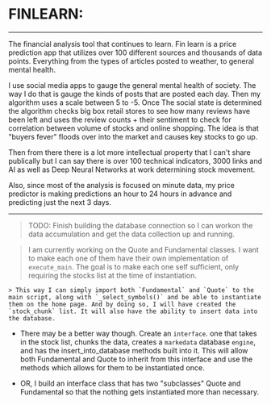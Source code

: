 # FINLEARN:

---

The financial analysis tool that continues to learn. Fin learn is a price prediction app that utilizes over 100 different sources and thousands of data points. Everything from the types of articles posted to weather, to general mental health.

I use social media apps to gauge the general mental health of society. The way I do that is gauge the kinds of posts that are posted each day. Then my algorithm uses a scale between 5 to -5. Once The social state is determined the algorithm checks big box retail stores to see how many reviews have been left and uses the review counts + their sentiment to check for correlation between volume of stocks and online shopping. The idea is that "buyers fever" floods over into the market and causes key stocks to go up.

Then from there there is a lot more intellectual property that I can't share publically but I can say there is over 100 technical indicators, 3000 links and AI as well as Deep Neural Networks at work determining stock movement.

Also, since most of the analysis is focused on minute data, my price predictor is making predictions an hour to 24 hours in advance and predicting just the next 3 days.

---

> TODO: Finish building the database connection so I can workon the data accumulation and get the data collection up and running.

> I am currently working on the Quote and Fundamental classes. I want to make each one of them have their own implementation of `execute_main`. The goal is to make each one self sufficient, only requiring the stocks list at the time of instantiation.

    > This way I can simply import both `Fundamental` and `Quote` to the main script, along with `_select_symbols()` and be able to instantiate them on the home page. And by doing so, I will have created the `stock_chunk` list. It will also have the ability to insert data into the database.

- There may be a better way though. Create an `interface`. one that takes in the stock list, chunks the data, creates a `markedata` database `engine`, and has the insert_into_database methods built into it. This will allow both Fundamental and Quote to inherit from this interface and use the methods which allows for them to be instantiated once.

- OR, I build an interface class that has two "subclasses" Quote and Fundamental so that the nothing gets instantiated more than necessary.
